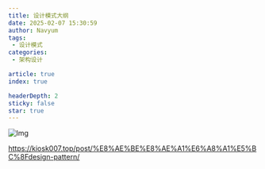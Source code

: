 ```yaml
---
title: 设计模式大纲
date: 2025-02-07 15:30:59
author: Navyum
tags: 
 - 设计模式
categories: 
 - 架构设计

article: true
index: true

headerDepth: 2
sticky: false
star: true
---
```



![Img](https://raw.staticdn.net/Navyum/imgbed/pic/IMG/a2062c3944538ca5b4992ee515c27aa5.png)


https://kiosk007.top/post/%E8%AE%BE%E8%AE%A1%E6%A8%A1%E5%BC%8Fdesign-pattern/